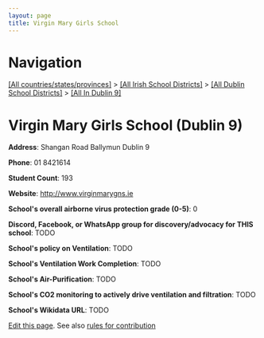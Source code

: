 ```yaml
---
layout: page
title: Virgin Mary Girls School
---
```

# Navigation

[[All countries/states/provinces]](../../../..) > [[All Irish School Districts]](../../..) > [[All Dublin School Districts]](../..) > [[All In Dublin 9]](..)

# Virgin Mary Girls School (Dublin 9)

**Address**: Shangan Road Ballymun Dublin 9

**Phone**: 01 8421614

**Student Count**: 193

**Website**: <http://www.virginmarygns.ie>

**School's overall airborne virus protection grade (0-5)**: 0

**Discord, Facebook, or WhatsApp group for discovery/advocacy for THIS school**: TODO

**School's policy on Ventilation**: TODO

**School's Ventilation Work Completion**: TODO

**School's Air-Purification**: TODO

**School's CO2 monitoring to actively drive ventilation and filtration**: TODO

**School's Wikidata URL**: TODO


[Edit this page](https://github.com/ventilate-schools/Ireland/edit/main/./Dublin_9/Virgin_Mary_Girls_School.md). See also [rules for contribution](../../../contribution-rules/)